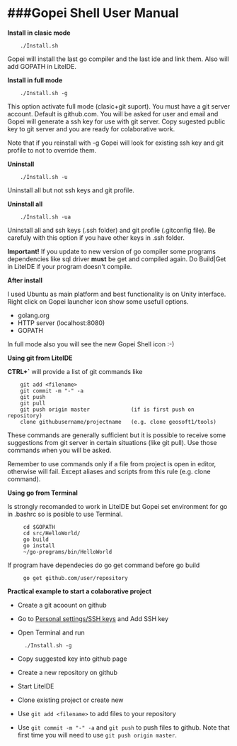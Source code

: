 ###Gopei Shell User Manual
====
**Install in clasic mode**

        ./Install.sh

Gopei will install the last go compiler and the last ide and link them. Also will add GOPATH in LiteIDE.

**Install in full mode**

        ./Install.sh -g

This option activate full mode (clasic+git suport). You must have a git server account.
Default is github.com. You will be asked for user and email and Gopei will generate a ssh
key for use with git server. Copy sugested public key to git server and you are ready
for colaborative work.

Note that if you reinstall with -g Gopei will look for existing ssh key and git profile to not to override them.

**Uninstall**

        ./Install.sh -u

Uninstall all but not ssh keys and git profile.

**Uninstall all**

        ./Install.sh -ua

Uninstall all and ssh keys (.ssh folder) and git profile (.gitconfig file). Be carefuly with this option if you have other keys in .ssh folder.

**Important!** If you update to new version of go compiler some programs dependencies like sql driver **must** be get and compiled again. Do Build|Get in LiteIDE if your program doesn't compile.

**After install**

I used Ubuntu as main platform and best functionality is on Unity interface. Right click on Gopei launcher icon show some usefull options.

* golang.org
* HTTP server (localhost:8080)
* GOPATH

In full mode also you will see the new Gopei Shell icon :-)

**Using git from LiteIDE**

**CTRL+`** will provide a list of git commands like

        git add <filename>
        git commit -m "-" -a
        git push
        git pull
        git push origin master             (if is first push on repository)
        clone githubusername/projectname   (e.g. clone geosoft1/tools)

These commands are generally sufficient but it is possible to receive some suggestions from git server in certain situations (like git pull). Use those commands when you will be asked.

Remember to use commands only if a file from project is open in editor, otherwise will fail. Except aliases and scripts from this rule (e.g. clone command).

**Using go from Terminal**

Is strongly recomanded to work in LiteIDE but Gopei set environment for go in .bashrc so is posible to use Terminal.

         cd $GOPATH
         cd src/HelloWorld/
         go build
         go install
         ~/go-programs/bin/HelloWorld

If program have dependecies do go get command before go build

         go get github.com/user/repository

**Practical example to start a colaborative project**

* Create a git acoount on github
* Go to [Personal settings/SSH keys](https://github.com/settings/ssh) and Add SSH key
* Open Terminal and run

        ./Install.sh -g

* Copy suggested key into github page
* Create a new repository on github
* Start LiteIDE
* Clone existing project or create new
* Use `` git add <filename> `` to add files to your repository
* Use `` git commit -m "-" -a `` and `` git push `` to push files to github. Note that first time you will need to use `` git push origin master ``.
